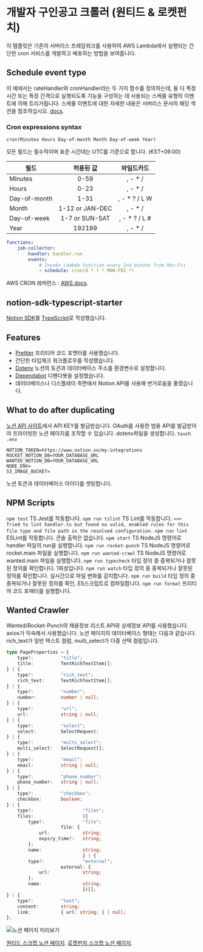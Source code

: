 # 개발자 구인공고 크롤러 (원티드 & 로켓펀치)

이 템플릿은 기존의 서버리스 프레임워크를 사용하여 AWS Lambda에서 실행되는 간단한 cron 서비스를 개발하고 배포하는 방법을 보여줍니다.

## Schedule event type

이 예에서는 rateHandler와 cronHandler라는 두 가지 함수를 정의하는데,
둘 다 특정 시간 또는 특정 간격으로 실행되도록 기능을 구성하는 데 사용되는 스케줄 유형의
이벤트에 의해 트리거됩니다.
스케줄 이벤트에 대한 자세한 내용은 서버리스 문서의 해당 섹션을 참조하십시오.
[docs](https://serverless.com/framework/docs/providers/aws/events/schedule/).

### Cron expressions syntax

```pseudo
cron(Minutes Hours Day-of-month Month Day-of-week Year)
```

모든 필드는 필수적이며 표준 시간대는 UTC를 기준으로 합니다. (KST+09:00)

| 필드         |    허용된 값    |   와일드카드   |
| ------------ | :-------------: | :------------: |
| Minutes      |      0-59       |    , - \* /    |
| Hours        |      0-23       |    , - \* /    |
| Day-of-month |      1-31       | , - \* ? / L W |
| Month        | 1-12 or JAN-DEC |    , - \* /    |
| Day-of-week  | 1-7 or SUN-SAT  | , - \* ? / L # |
| Year         |     192199      |    , - \* /    |

```yml
functions:
    job-collector:
        handler: handler.run
        events:
            # Invoke Lambda function every 2nd minute from Mon-Fri
            - schedule: cron(0 * ? * MON-FRI *)
```

AWS CRON 레퍼런스 : [AWS docs](https://docs.aws.amazon.com/AmazonCloudWatch/latest/events/ScheduledEvents.html#CronExpressions).

## notion-sdk-typescript-starter

[Notion SDK](https://github.com/makenotion/notion-sdk-js)를 [TypeScript](https://www.typescriptlang.org/)로 작성했습니다.

## Features

- [Prettier](https://prettier.io/) 프리티어 코드 포맷터를 사용했습니다.
- 간단한 타입체크 워크플로우를 작성했습니다.
- [Dotenv](https://www.npmjs.com/package/dotenv) 노션의 토큰과 데이터베이스 주소를 환경변수로 설정합니다.
- [Dependabot](https://docs.github.com/en/code-security/dependabot/dependabot-version-updates/configuring-dependabot-version-updates)
    디펜다봇을 설정했습니다.
- 데이터베이스나 디스플레이 측면에서 Notion API를 사용해 번거로움을 줄였습니다.

## What to do after duplicating

[노션 API 사이트](https://developers.notion.com/docs/getting-started)에서 API KEY를 발급받습니다.
OAuth를 사용한 범용 API를 발급받아야 프라이빗한 노션 페이지를 조작할 수 있습니다.
dotenv파일을 생성합니다. `touch .env`

```dotenv
NOTION_TOKEN=https://www.notion.so/my-integrations
ROCKET_NOTION_DB=YOUR_DATABASE_URL
WANTED_NOTION_DB=YOUR_DATABASE_URL
NODE_ENV=
S3_IMAGE_BUCKET=
```

노션 토큰과 데이터베이스 아이디를 셋팅합니다.

## NPM Scripts

`npm test`
TS Jest를 작동합니다.
`npm run tslint`
TS Lint를 작동합니다.
`>>> Tried to lint handler.ts but found no valid, enabled rules for this file type and file path in the resolved configuration.`
`npm run lint`
ESLint를 작동합니다. 콘솔 출력은 없습니다.
`npm start`
TS NodeJS 명령어로 handler 파일의 run을 실행합니다.
`npm run rocket-punch`
TS NodeJS 명령어로 rocket.main 파일을 실행합니다.
`npm run wanted-crawl`
TS NodeJS 명령어로 wanted.main 파일을 실행합니다.
`npm run typecheck`
타입 정의 중 중복되거나 잘못된 정의를 확인합니다. 1회성입니다.
`npm run watch`
타입 정의 중 중복되거나 잘못된 정의를 확인합니다. 실시간으로 파일 변화를 감지합니다.
`npm run build`
타입 정의 중 중복되거나 잘못된 정의를 확인, ES스크립트로 컴파일합니다.
`npm run format`
프리티어 코드 포매터를 실행합니다.

## Wanted Crawler

Wanted/Rocket-Punch의 채용정보 리스트 API와 상세정보 API를 사용했습니다.
axios가 익숙해서 사용했습니다.
노션 페이지의 데이터베이스 형태는 다음과 같습니다. rich_text가 일반 텍스트 컬럼, multi_select가 다중 선택 컬럼입니다.

```typescript
type PageProperties = {
    type?:          "title";
    title:          TextRichTextItem[];
} | {
    type?:          "rich_text";
    rich_text:      TextRichTextItem[];
} | {
    type?:          "number";
    number:         number | null;
} | {
    type?:          "url";
    url:            string | null;
} | {
    type?:          "select";
    select:         SelectRequest;
} | {
    type?:          "multi_select";
    multi_select:   SelectRequest[];
} | {
    type?:          "email";
    email:          string | null;
} | {
    type?:          "phone_number";
    phone_number:   string | null;
} | {
    type?:          "checkbox";
    checkbox:       boolean;
} | {
    type?:                  "files";
    files:                  ({
        type?:              "file";
                    file: {
            url:            string;
            expiry_time?:   string;
        };
        name:               string;
                            } | {
        type?:              "external";
                    external: {
            url:            string;
        };
        name:               string;
                            })[];
} | {
    type?:          "text";
    content:        string;
    link:           { url: string; } | null;
};
```

![노션 페이지 미리보기](../doc/Screenshot%202022-11-05%20at%2010.21.32%20PM.png)

[원티드 스크랩 노션 페이지](https://donminzzi.notion.site/771c884efa8e404dbd193364a5172a2b?v=4272ea0005b74ebb8dcc38f14180c57f).
[로켓펀치 스크랩 노션 페이지](https://donminzzi.notion.site/e76272fe72fb41bbbc998fc377ad0046?v=c071410b1dc14b0ba4fa7188ed527514).
